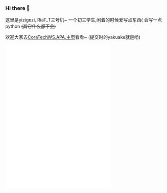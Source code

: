 ### Hi there 👋

这里是yizigezi, RiaT_T三号机~ 一个初三学生,闲着的时候爱写点东西(
会写一点python ~~(其它什么都不会)~~

欢迎大家去[CoraTechWS.APA.主页](https://github.com/PieTech-WS)看看~
(提交时的yakuake就是咱)

<iframe 
  frameborder="no" border="0" marginwidth="0" marginheight="0" width=330 height=450 src="//music.163.com/outchain/player?type=1&id=98475082&auto=1&height=430">
  
</iframe>
